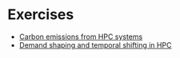 # Exercises

* [Carbon emissions from HPC systems](1-hpc-carbon-emissions)
* [Demand shaping and temporal shifting in HPC](2-hpc-demand-shaping)
